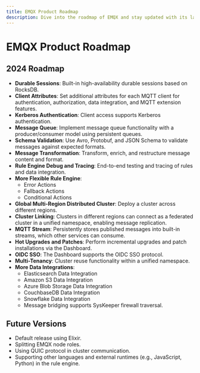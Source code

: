 ```yaml
---
title: EMQX Product Roadmap
description: Dive into the roadmap of EMQX and stay updated with its latest features and improvements for a seamless IoT platform experience.
---
```


# EMQX Product Roadmap

## 2024 Roadmap

- **Durable Sessions**: Built-in high-availability durable sessions based on RocksDB.
- **Client Attributes**: Set additional attributes for each MQTT client for authentication, authorization, data integration, and MQTT extension features.
- **Kerberos Authentication**: Client access supports Kerberos authentication.
- **Message Queue**: Implement message queue functionality with a producer/consumer model using persistent queues.
- **Schema Validation**: Use Avro, Protobuf, and JSON Schema to validate messages against expected formats.
- **Message Transformation**: Transform, enrich, and restructure message content and format.
- **Rule Engine Debug and Tracing**: End-to-end testing and tracing of rules and data integration.
- **More Flexible Rule Engine**:
  - Error Actions
  - Fallback Actions
  - Conditional Actions
- **Global Multi-Region Distributed Cluster**: Deploy a cluster across different regions.
- **Cluster Linking**: Clusters in different regions can connect as a federated cluster in a unified namespace, enabling message replication.
- **MQTT Stream**: Persistently stores published messages into built-in streams, which other services can consume.
- **Hot Upgrades and Patches**: Perform incremental upgrades and patch installations via the Dashboard.
- **OIDC SSO**: The Dashboard supports the OIDC SSO protocol.
- **Multi-Tenancy**: Cluster reuse functionality within a unified namespace.
- **More Data Integrations**:
  - Elasticsearch Data Integration
  - Amazon S3 Data Integration
  - Azure Blob Storage Data Integration
  - CouchbaseDB Data Integration
  - Snowflake Data Integration
  - Message bridging supports SysKeeper firewall traversal.

## Future Versions

- Default release using Elixir.
- Splitting EMQX node roles.
- Using QUIC protocol in cluster communication.
- Supporting other languages and external runtimes (e.g., JavaScript, Python) in the rule engine.
